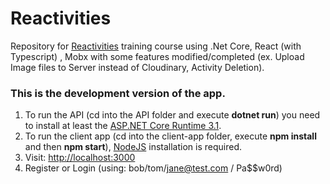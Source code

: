 # Reactivities
Repository for [Reactivities](https://reactivities.trycatchlearn.com/) training course using .Net Core, React (with Typescript) , Mobx with some features modified/completed (ex. Upload Image files to Server instead of Cloudinary, Activity Deletion).
### This is the development version of the app.
1. To run the API (cd into the API folder and execute **dotnet run**) you need to install at least the [ASP.NET Core Runtime 3.1](https://dotnet.microsoft.com/download/dotnet-core/3.1).
2. To run the client app (cd into the client-app folder, execute **npm install** and then **npm start**), [NodeJS](https://nodejs.org/en/) installation is required.
3. Visit: [http://localhost:3000](http://localhost:3000)
4. Register or Login (using: bob/tom/jane@test.com / Pa$$w0rd)
